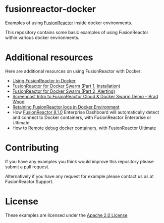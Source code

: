 # fusionreactor-docker
Examples of using [FusionReactor](https://www.fusion-reactor.com) inside docker environments.

This repository contains some basic examples of using FusionReactor within various docker environments.

# Additional resources

Here are additional resources on using FusionReactor with Docker:
- [Using FusionReactor in Docker](https://intergral.atlassian.net/wiki/spaces/FR82/pages/245546923/Using+FusionReactor+in+Docker)
- [FusionReactor for Docker Swarm (Part 1, Installation)](https://www.fusion-reactor.com/blog/fusionreactor-for-docker-swarm/)
- [FusionReactor for Docker Swarm (Part 2, Alerting)](https://blog.mattclemente.com/2019/01/04/configuring-fusionreactor-cloud-alerts.html)
- [Screencast Intro to FusionReactor Cloud & Docker Swarm Demo – Brad Wood](https://www.fusion-reactor.com/news/screencast-intro-to-fusionreactor-cloud-docker-swarm-demo-brad-wood/)
- [Retaining FusionReactor logs in Docker Environment](https://www.fusion-reactor.com/support/kb/frs-441/)
- How [FusionReactor 8.1.0](https://www.fusion-reactor.com/news/whats-new-in-fusionreactor-8-1-0/) Enterprise Dashboard will automatically detect and connect to Docker containers, with FusionReactor Enterprise or Ultimate
- How to [Remote debug docker containers](https://www.fusion-reactor.com/production-debugger-3/remote-debug-docker-container/), with FusionReactor Ultimate


# Contributing

If you have any examples you think would improve this repository please submit a pull request.

Alternatively if you have any request for example please contact us as at FusionReactor Support.

# License

These examples are licensed under the [Apache 2.0 License](https://www.apache.org/licenses/LICENSE-2.0)

